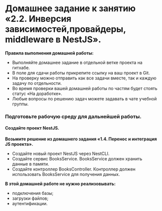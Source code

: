 # Домашнее задание к занятию «2.2. Инверсия зависимостей,провайдеры, middleware в NestJS».

**Правила выполнения домашней работы:** 
* Выполняйте домашнее задание в отдельной ветке проекта на гитхабе.
* В поле для сдачи работы прикрепите ссылку на ваш проект в Git.
* На проверку можно отправить как все задачи вместе, так и каждую задачу по отдельности. 
* Во время проверки вашей домашней работы по частям будет стоять статус «На доработке».
* Любые вопросы по решению задач можете задавать в чате учебной группы.

### Подготовьте рабочую среду для дальнейшей работы.

#### Создайте проект NestJS. 

**Возьмите решение из домашнего задания «1.4. Перенос и интеграция JS проекта».**
* Создайте новый проект NestJS через NestCLI.
* Создайте сервис BooksService. BooksService должен хранить данные в памяти.
* Создайте контроллер BooksController. Контроллер должен использовать BooksService для получения данных.

**В этой домашней работе не нужно реализовывать:** 
* подключения базы;
* загрузки файлов;
* аутентификации.
